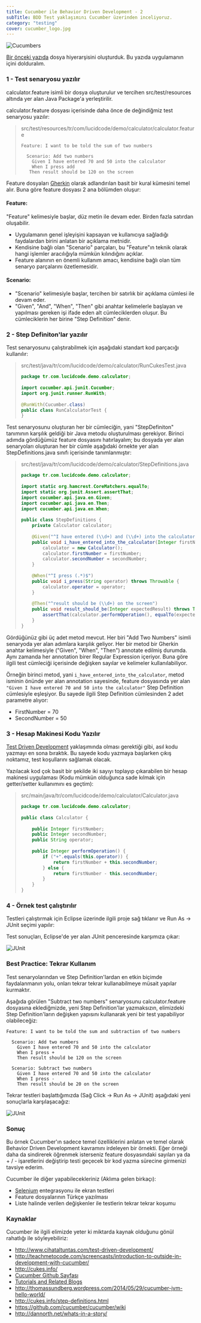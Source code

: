 ```yaml
---
title: Cucumber ile Behavior Driven Development - 2
subTitle: BDD Test yaklaşımını Cucumber üzerinden inceliyoruz.
category: "testing"
cover: cucumber_logo.jpg
---
```


![Cucumbers](./jonathan-pielmayer-89798-unsplash.jpg)

[Bir önceki yazıda](/cucumber-ile-behavior-driven-development-12/) dosya hiyerarşisini oluşturduk. Bu yazıda uygulamanın içini dolduralım.

### 1 - Test senaryosu yazılır

calculator.feature isimli bir dosya oluşturulur ve tercihen src/test/resources altında yer alan Java Package'a yerleştirilir.

calculator.feature dosyası içerisinde daha önce de değindiğmiz test senaryosu yazılır:

> src/test/resources/tr/com/lucidcode/demo/calculator/calculator.feature
> ```
> Feature: I want to be told the sum of two numbers
>  
>   Scenario: Add two numbers
>     Given I have entered 70 and 50 into the calculator
>     When I press add
>    Then result should be 120 on the screen
>```

Feature dosyaları [Gherkin](https://github.com/cucumber/cucumber/wiki/Gherkin) olarak adlandırılan basit bir kural kümesini temel alır. Buna göre feature dosyası 2 ana bölümden oluşur:

#### Feature:

"Feature" kelimesiyle başlar, düz metin ile devam eder. Birden fazla satırdan oluşabilir.

 - Uygulamanın genel işleyişini kapsayan ve kullanıcıya sağladığı faydalardan birini anlatan bir açıklama metnidir. 
 - Kendisine bağlı olan "Scenario" parçaları, bu "Feature"ın teknik olarak hangi işlemler aracılığıyla mümkün kılındığını açıklar.
 - Feature alanının en önemli kullanım amacı, kendisine bağlı olan tüm senaryo parçalarını özetlemesidir.

#### Scenario:

 - "Scenario" kelimesiyle başlar, tercihen bir satırlık bir açıklama cümlesi ile devam eder.
 - "Given", "And", "When", "Then" gibi anahtar kelimelerle başlayan ve yapılması gereken işi ifade eden alt cümleciklerden oluşur. Bu cümleciklerin her birine "Step Definition" denir.

### 2 - Step Definiton'lar yazılır

Test senaryosunu çalıştırabilmek için aşağıdaki standart kod parçacığı kullanılır:

> src/test/java/tr/com/lucidcode/demo/calculator/RunCukesTest.java
> ```java
> package tr.com.lucidcode.demo.calculator;
>  
> import cucumber.api.junit.Cucumber;
> import org.junit.runner.RunWith;
>  
> @RunWith(Cucumber.class)
> public class RunCalculatorTest {
> }
>```

Test senaryosunu oluşturan her bir cümleciğin, yani "StepDefiniton" tanımının karşılık geldiği bir Java metodu oluşturulması gerekiyor. Birinci adımda gördüğümüz feature dosyasını hatırlayalım; bu dosyada yer alan senaryoları oluşturan her bir cümle aşağıdaki örnekte yer alan StepDefinitions.java sınıfı içerisinde tanımlanmıştır:

> src/test/java/tr/com/lucidcode/demo/calculator/StepDefinitions.java
> ```java
> package tr.com.lucidcode.demo.calculator;
>   
> import static org.hamcrest.CoreMatchers.equalTo;
> import static org.junit.Assert.assertThat;
> import cucumber.api.java.en.Given;
> import cucumber.api.java.en.Then;
> import cucumber.api.java.en.When;
>   
> public class StepDefinitions {
>     private Calculator calculator;
>   
>     @Given("^I have entered (\\d+) and (\\d+) into the calculator$")
>     public void i_have_entered_into_the_calculator(Integer firstNumber, Integer secondNumber) throws Throwable {
>         calculator = new Calculator();
>         calculator.firstNumber = firstNumber;
>         calculator.secondNumber = secondNumber;
>     }
>   
>     @When("^I press (.*)$")
>     public void i_press(String operator) throws Throwable {
>         calculator.operator = operator;
>     }
>   
>     @Then("^result should be (\\d+) on the screen")
>     public void result_should_be(Integer expectedResult) throws Throwable {
>         assertThat(calculator.performOperation(), equalTo(expectedResult));
>     }
> }
>```

Gördüğünüz gibi üç adet metod mevcut. Her biri "Add Two Numbers" isimli senaryoda yer alan adımlara karşılık geliyor. Her bir metod bir Gherkin anahtar kelimesiyle ("Given", "When", "Then") annotate edilmiş durumda. Aynı zamanda her annotation birer Regular Expression içeriyor. Buna göre ilgili test cümleciği içerisinde değişken sayılar ve kelimeler kullanılabiliyor.

Örneğin birinci metod, yani `i_have_entered_into_the_calculator`, metod isminin önünde yer alan annotation sayesinde, feature dosyasında yer alan `"Given I have entered 70 and 50 into the calculator"` Step Definition cümlesiyle eşleşiyor. Bu sayede ilgili Step Definition cümlesinden 2 adet parametre alıyor:

 - FirstNumber = 70
 - SecondNumber = 50
 
 ### 3 - Hesap Makinesi Kodu Yazılır
 
 [Test Driven Development](http://en.wikipedia.org/wiki/Test-driven_development) yaklaşımında olması gerektiği gibi, asıl kodu yazmayı en sona bıraktık. Bu sayede kodu yazmaya başlarken çıkış noktamız, test koşullarını sağlamak olacak.
 
 Yazılacak kod çok basit bir şekilde iki sayıyı toplayıp çıkarabilen bir hesap makinesi uygulaması (Kodu mümkün olduğunca sade kılmak için getter/setter kullanımını es geçtim):
 
 > src/main/java/tr/com/lucidcode/demo/calculator/Calculator.java
 > ```java
> package tr.com.lucidcode.demo.calculator;
>  
> public class Calculator {
>      
>     public Integer firstNumber;
>     public Integer secondNumber;
>     public String operator;
>  
>     public Integer performOperation() {
>         if ("+".equals(this.operator)) {
>             return firstNumber + this.secondNumber;
>         } else {
>             return firstNumber - this.secondNumber;
>         }      
>     }
> }
>```
 
 ### 4 - Örnek test çalıştırılır
 
 Testleri çalıştırmak için Eclipse üzerinde ilgili proje sağ tıklanır ve Run As -> JUnit seçimi yapılır:
 
 Test sonuçları, Eclipse'de yer alan JUnit penceresinde karşımıza çıkar:
 
 ![JUnit](./junit.png)

 ### Best Practice: Tekrar Kullanım
 
 Test senaryolarından ve Step Definition'lardan en etkin biçimde faydalanmanın yolu, onları tekrar tekrar kullanabilmeye müsait yapılar kurmaktır.
 
 Aşağıda görülen "Subtract two numbers" senaryosunu calculator.feature dosyasına eklediğmizde, yeni Step Definition'lar yazmaksızın, elimizdeki Step Definition'ların değişken yapısını kullanarak yeni bir test yapabiliyor olabileceğiz:
 
 ```
 Feature: I want to be told the sum and subtraction of two numbers
   
   Scenario: Add two numbers
     Given I have entered 70 and 50 into the calculator
     When I press +
     Then result should be 120 on the screen
      
   Scenario: Subtract two numbers
     Given I have entered 70 and 50 into the calculator
     When I press -
     Then result should be 20 on the screen
 ```
 
 Tekrar testleri başlattığımızda (Sağ Click -> Run As -> JUnit) aşağıdaki yeni sonuçlarla karşılaşacağız: 
 
  ![JUnit](junit2.png)
  
### Sonuç
  
  Bu örnek Cucumber'ın sadece temel özelliklerini anlatan ve temel olarak Behavior Driven Development kavramını irdeleyen bir örnekti. Eğer örneği daha da sindirerek öğrenmek isterseniz feature dosyasındaki sayıları ya da + / - işaretlerini değiştirip testi geçecek bir kod yazma sürecine girmenizi tavsiye ederim. 
  
  Cucumber ile diğer yapabilecekleriniz (Aklıma gelen birkaçı):
  
   - [Selenium](http://docs.seleniumhq.org/docs/01_introducing_selenium.jsp) entegrasyonu ile ekran testleri
   - Feature dosyalarının Türkçe yazılması
   - Liste halinde verilen değişkenler ile testlerin tekrar tekrar koşumu
   
### Kaynaklar

Cucumber ile ilgili elimizde yeter ki miktarda kaynak olduğunu gönül rahatlığı ile söyleyebiliriz:

 - http://www.cihataltuntas.com/test-driven-development/
 - http://teachmetocode.com/screencasts/introduction-to-outside-in-development-with-cucumber/
 - http://cukes.info/
 - [Cucumber Github Sayfası](https://github.com/cucumber)
 - [Tutorials and Related Blogs](https://github.com/cucumber/cucumber/wiki/Tutorials-and-Related-Blog-Posts)
 - http://thomassundberg.wordpress.com/2014/05/29/cucumber-jvm-hello-world/
 - http://cukes.info/step-definitions.html
 - https://github.com/cucumber/cucumber/wiki
 - http://dannorth.net/whats-in-a-story/  
